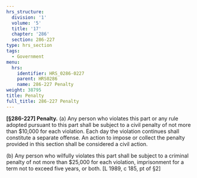 ```yaml
---
hrs_structure:
  division: '1'
  volume: '5'
  title: '17'
  chapter: '286'
  section: 286-227
type: hrs_section
tags:
  - Government
menu:
  hrs:
    identifier: HRS_0286-0227
    parent: HRS0286
    name: 286-227 Penalty
weight: 38795
title: Penalty
full_title: 286-227 Penalty
---
```

**[§286-227] Penalty.** (a) Any person who violates this part or any rule adopted pursuant to this part shall be subject to a civil penalty of not more than $10,000 for each violation. Each day the violation continues shall constitute a separate offense. An action to impose or collect the penalty provided in this section shall be considered a civil action.

(b) Any person who wilfully violates this part shall be subject to a criminal penalty of not more than $25,000 for each violation, imprisonment for a term not to exceed five years, or both. [L 1989, c 185, pt of §2]